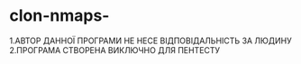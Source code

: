 # clon-nmaps-
1.АВТОР ДАННОЇ ПРОГРАМИ НЕ НЕСЕ ВІДПОВІДАЛЬНІСТЬ ЗА ЛЮДИНУ 2.ПРОГРАМА СТВОРЕНА ВИКЛЮЧНО ДЛЯ ПЕНТЕСТУ

